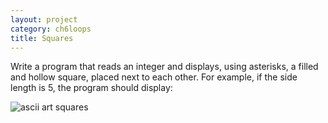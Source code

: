 ```yaml
---
layout: project
category: ch6loops
title: Squares
---
```

Write a program that reads an integer and displays, using asterisks, a filled and hollow square, placed next to each other. For example, if the side length is 5, the program should display:

![ascii art squares](/apcsa\ch6loops\squaresOutput.png)

